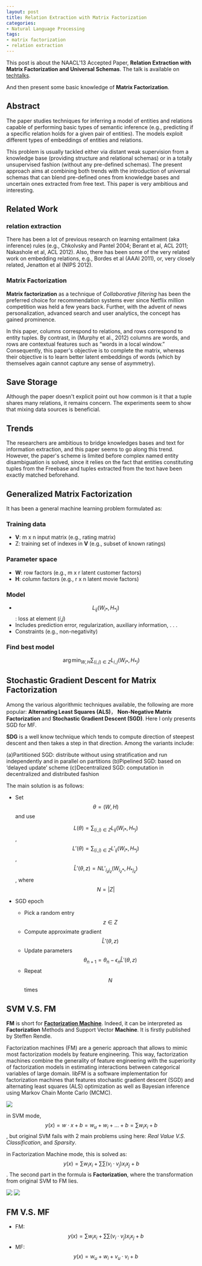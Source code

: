 ```yaml
---
layout: post
title: Relation Extraction with Matrix Factorization
categories:
- Natural Language Processing
tags:
- matrix factorization
- relation extraction
---
```



This post is about the NAACL'13 Accepted Paper, **Relation Extraction with Matrix Factorization and Universal Schemas**. The talk is available on [techtalks](http://techtalks.tv/talks/relation-extraction-with-matrix-factorization-and-universal-schemas/58435/).

And then present some basic knowledge of **Matrix Factorization**. 

## Abstract

The paper studies techniques for inferring a model of entities and relations capable of performing basic types of semantic inference (e.g., predicting if a specific relation holds for a given pair of entities). The models exploit different types of embeddings of entities and relations.  

This problem is usually tackled either via distant weak supervision from a knowledge base (providing structure and relational schemas) or in a totally unsupervised fashion (without any pre-defined schemas). The present approach aims at combining both trends with the introduction of universal schemas that can blend pre-defined ones from knowledge bases and uncertain ones extracted from free text.  This paper is very ambitious and interesting. 

## Related Work

### relation extraction

There has been a lot of previous research on learning entailment (aka inference) rules (e.g., Chkolvsky and Pantel 2004; Berant et al, ACL 2011; Nakashole et al, ACL 2012). 
Also, there has been some of the very related work on embedding relations, e.g., Bordes et al (AAAI 2011), or, very closely related, Jenatton et al (NIPS 2012).

### Matrix Factorization

**Matrix factorization** as a technique of *Collaborative filtering* has been the
preferred choice for recommendation systems ever since Netflix million competition was held a few years back. Further, with the advent of news personalization, advanced search and user analytics, the concept has gained
prominence.

In this paper, columns correspond to relations, and rows correspond to entity tuples. By contrast, in (Murphy et al., 2012) columns are words, and rows
are contextual features such as “words in a local window.” Consequently, this paper's objective is to complete the matrix, whereas their objective is to learn better latent embeddings of words (which by themselves again cannot capture any sense of asymmetry).

## Save Storage 

Although the paper doesn't explicit point out how common is it that a tuple shares many relations, it remains concern. The experiments seem to show that mixing data sources is beneficial. 

## Trends

The researchers are ambitious to bridge knowledges bases and text for information extraction, and this paper seems to go along this trend.
However, the paper's scheme is limited before complex named entity disambiguation is solved, since it relies on the fact that entities constituting tuples from the Freebase and tuples extracted from the text have been exactly matched beforehand.

## Generalized Matrix Factorization

It has been a general machine learning problem formulated as:

### Training data
* **V**: m x n input matrix (e.g., rating matrix)
* Z: training set of indexes in **V** (e.g., subset of known ratings)

### Parameter space
* **W**: row factors (e.g., m x r latent customer factors)
* **H**: column factors (e.g., r x n latent movie factors)

### Model
* $$ L_{ij}(W_{i*},H_{*j}) $$: loss at element (*i*,*j*)
* Includes prediction error, regularization, auxiliary information, . . .
* Constraints (e.g., non-negativity)

### Find best model

$$ \arg\min_{W,H}\sum_{(i,j)\in Z}L_{i,j}(W_{i*},H_{*j}) $$

## Stochastic Gradient Descent for Matrix Factorization

Among the various algorithmic techniques available, the following are more
popular: **Alternating Least Squares (ALS)**， **Non-Negative Matrix Factorization** and **Stochastic Gradient Descent (SGD)**. Here I only presents SGD for MF.

**SDG** is a well know technique which tends to compute direction of steepest descent and then takes a step in that direction. Among the variants include:

(a)Partitioned SGD: distribute without using stratification and run independently and in parallel on partitions (b)Pipelined SGD: based on ‘delayed update’ scheme (c)Decentralized SGD: computation in decentralized and distributed fashion

The main solution is as follows:

* Set $$ \theta = (W,H) $$ and use
  
	$$ L(\theta)=\sum_{(i,j)\in Z}L_{ij}(W_{i*},H_{*j}) $$,    
	$$ {L}'(\theta)=\sum_{(i,j)\in Z}{L}'_{ij}(W_{i*},H_{*j}) $$,    
	$$ {\hat{L}}'(\theta,z)=N{L}'_{i_{z}j_{z}}(W_{i_{z}*},H_{*j_{z}}) $$, where $$N=\vert Z\vert$$

* SGD epoch
	* Pick a random entry $$ z \in Z $$
	* Compute approximate gradient $$ {\hat{L}}'(\theta,z) $$
	* Update parameters $$ \theta_{n+1}=\theta_{n}-\epsilon_{n}{\hat{L}}'(\theta,z) $$
	* Repeat $$N$$ times

## SVM V.S. FM

**FM** is short for [**Factorization Machine**](http://www.libfm.org/). Indeed, it can be interpreted as **Factorization** Methods and Support Vector **Machine**. It is firstly published by Steffen Rendle. 

Factorization machines (FM) are a generic approach that allows to mimic most factorization models by feature engineering. This way, factorization machines combine the generality of feature engineering with the superiority of factorization models in estimating interactions between categorical variables of large domain. libFM is a software implementation for factorization machines that features stochastic gradient descent (SGD) and alternating least squares (ALS) optimization as well as Bayesian inference using Markov Chain Monte Carlo (MCMC).

![](http://i.imgur.com/Kc7q9Pl.png)
 
in SVM mode, $$ y(x)=w\cdot x+b=w_{u}+w_{i}+...+b=\sum w_{i}x_{i}+b $$, but original SVM fails with 2 main problems using here: *Real Value V.S. Classification*, and *Sparsity*.

in Factorization Machine mode, this is solved as: $$ y(x)=\sum w_{i}x_{i}+\sum\sum(v_{i}\cdot v_{j})x_{i}x_{j} +b $$. The second part in the formula is **Factorization**, where the transformation from original SVM to FM lies.

![](http://i.imgur.com/bgOUxWh.png)
![](http://i.imgur.com/eHhxEsb.png)

## FM V.S. MF

- FM: $$ y(x)=\sum w_{i}x_{i}+\sum\sum(v_{i}\cdot v_{j})x_{i}x_{j} +b $$
- MF: $$ y(x)=w_{u}+w_{i}+v_{u}\cdot v_{i} + b $$

